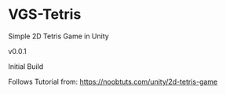 # VGS-Tetris

Simple 2D Tetris Game in Unity


v0.0.1

Initial Build

Follows Tutorial from: https://noobtuts.com/unity/2d-tetris-game
